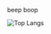 beep boop

![Top Langs](https://github-readme-stats.vercel.app/api/top-langs/?username=syzsrh&theme=transparent&layout=compact)